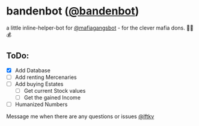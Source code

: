 # bandenbot ([@bandenbot](http://telegram.me/bandenbot))

a little inline-helper-bot for [@mafiagangsbot](http://telegram.me/mafiagangsbot) - for the clever mafia dons. 🔫😎💰

## ToDo:
- [x] Add Database
- [ ] Add renting Mercenaries
- [ ] Add buying Estates
    - [ ] Get current Stock values
    - [ ] Get the gained Income
- [ ] Humanized Numbers

Message me when there are any questions or issues [@lftkv](http://telegram.me/lftkv)
